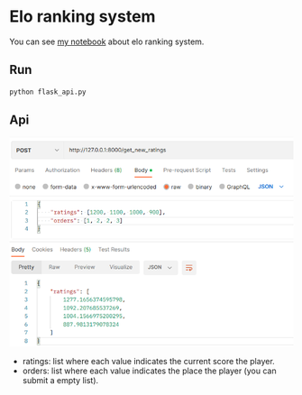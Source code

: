 # Elo ranking system

You can see [my notebook](https://daodam.notion.site/Elo-rating-system-f90306cbd83e4ab29c5b0d0319a3c791) about elo ranking system.

## Run

```bash
python flask_api.py
```

## Api

![imgae](img/api_ex.png)

- ratings: list where each value indicates the current score the player.
- orders: list where each value indicates the place the player (you can submit a empty list).